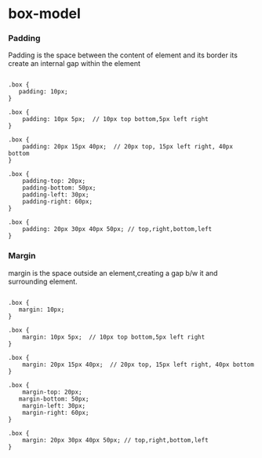 # box-model

### Padding

Padding is the space between the content of element and its border its create an internal gap within the element

```

.box {
   padding: 10px;
}

.box {
    padding: 10px 5px;  // 10px top bottom,5px left right
}

.box {
    padding: 20px 15px 40px;  // 20px top, 15px left right, 40px bottom
}

.box {
    padding-top: 20px;
    padding-bottom: 50px;
    padding-left: 30px;
    padding-right: 60px;
}

.box {
    padding: 20px 30px 40px 50px; // top,right,bottom,left
}

```

### Margin

margin is the space outside an element,creating a gap b/w it and surrounding element.

```

.box {
   margin: 10px;
}

.box {
    margin: 10px 5px;  // 10px top bottom,5px left right
}

.box {
    margin: 20px 15px 40px;  // 20px top, 15px left right, 40px bottom
}

.box {
    margin-top: 20px;
   margin-bottom: 50px;
    margin-left: 30px;
    margin-right: 60px;
}

.box {
    margin: 20px 30px 40px 50px; // top,right,bottom,left
}

```
